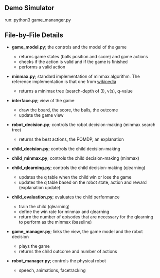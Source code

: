## Demo Simulator
run: python3 game_mananger.py

## File-by-File Details

- **game_model.py**;
the controls and the model of the game 
  - returns game states (balls position and score) and game actions
  - checks if the action is valid and if the game is finished
  - performs a valid action

- **minmax.py**;
standard implementation of minmax algorithm. The reference implementation is that one from [wikipedia](https://en.wikipedia.org/wiki/Minimax#Pseudocode)
  - returns a minimax tree (search-depth of 3), v(s), q-value
  
- **interface.py**;
view of the game
  - draw the board, the score, the balls, the outcome
  - update the game view

- **robot_decision.py**;
controls the robot decision-making (minmax search tree)
  - returns the best actions, the POMDP, an explanation

- **child_decision.py**;
controls the child decision-making

- **child_minmax.py**;
controls the child decision-making (minmax)

- **child_qlearning.py**;
controls the child decision-making (qlearning)
  - updates the q table when the child win or lose the game
  - updates the q table based on the robot state, action and reward (explanation update)

- **child_evaluation.py**;
evaluates the child performance
  - train the child (qlearning)
  - define the win rate for minmax and qlearning
  - return the number of episodes that are necessary for the qlearning to perform as the minmax (baseline)

- **game_manager.py**;
links the view, the game model and the robot decision
  - plays the game
  - returns the child outcome and number of actions
  
- **robot_manager.py**;
controls the physical robot
  - speech, animations, facetracking
